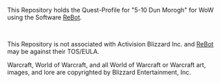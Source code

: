 This Repository holds the Quest-Profile for "5-10 Dun Morogh" for WoW using the
Software [ReBot][1].

[1]: <http://www.rebot.to>

 

This Repository is not associated with Activision Blizzard Inc. and [ReBot
][2]may be against their TOS/EULA.

[2]: <http://www.rebot.to>

Warcraft, World of Warcraft, and all World of Warcraft or Warcraft art, images,
and lore are copyrighted by Blizzard Entertainment, Inc.
